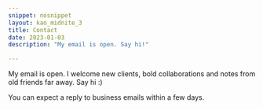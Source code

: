 ```yaml
---
snippet: nosnippet
layout: kao_midnite_3
title: Contact
date: 2023-01-03
description: "My email is open. Say hi!"

---
```




My email is open. I welcome new clients, bold collaborations and notes from old friends far away. Say hi :)

You can expect a reply to business emails within a few days.
